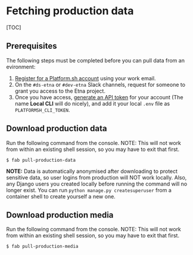 # Fetching production data

[TOC]

## Prerequisites

The following steps must be completed before you can pull data from an evironment:

1. [Register for a Platform.sh account](https://auth.api.platform.sh/register) using your work email.
2. On the `#ds-etna` or `#dev-etna` Slack channels, request for someone to grant you access to the Etna project.
3. Once you have access, [generate an API token](https://docs.platform.sh/development/cli/api-tokens.html#get-a-token) for your account (The name **Local CLI** will do nicely), and add it your local `.env` file as `PLATFORMSH_CLI_TOKEN`.

## Download production data

Run the following command from the console. NOTE: This will not work from within an existing shell session, so you may have to exit that first.

```console
$ fab pull-production-data
```

**NOTE:** Data is automatically anonymised after downloading to protect sensitive data, so user logins from production will NOT work locally. Also, any Django users you created locally before running the command will no longer exist. You can run `python manage.py createsuperuser` from a container shell to create yourself a new one.

## Download production media

Run the following command from the console. NOTE: This will not work from within an existing shell session, so you may have to exit that first.

```console
$ fab pull-production-media
```
